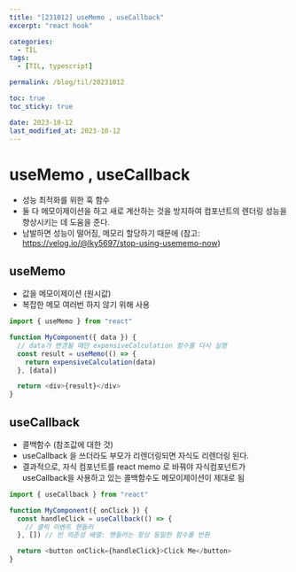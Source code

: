 ```yaml
---
title: "[231012] useMemo , useCallback"
excerpt: "react hook"

categories:
  - TIL
tags:
  - [TIL, typescript]

permalink: /blog/til/20231012

toc: true
toc_sticky: true

date: 2023-10-12
last_modified_at: 2023-10-12
---
```


# useMemo , useCallback

- 성능 최적화를 위한 훅 함수
- 둘 다 메모이제이션을 하고 새로 계산하는 것을 방지하여 컴포넌트의 렌더링 성능을 향상시키는 데 도움을 준다.
- 남발하면 성능이 떨어짐, 메모리 할당하기 때문에 (참고: https://velog.io/@lky5697/stop-using-usememo-now)

## useMemo

- 값을 메모이제이션 (원시값)
- 복잡한 메모 여러번 하지 않기 위해 사용

```js
import { useMemo } from "react"

function MyComponent({ data }) {
  // data가 변경될 때만 expensiveCalculation 함수를 다시 실행
  const result = useMemo(() => {
    return expensiveCalculation(data)
  }, [data])

  return <div>{result}</div>
}
```

## useCallback

- 콜백함수 (참조값에 대한 것)
- useCallback 을 쓰더라도 부모가 리렌더링되면 자식도 리렌더링 된다.
- 결과적으로, 자식 컴포넌트를 react memo 로 바꿔야 자식컴포넌트가 useCallback을 사용하고 있는 콜백함수도 메모이제이션이 제대로 됨

```js
import { useCallback } from "react"

function MyComponent({ onClick }) {
  const handleClick = useCallback(() => {
    // 클릭 이벤트 핸들러
  }, []) // 빈 의존성 배열: 핸들러는 항상 동일한 함수를 반환

  return <button onClick={handleClick}>Click Me</button>
}
```
